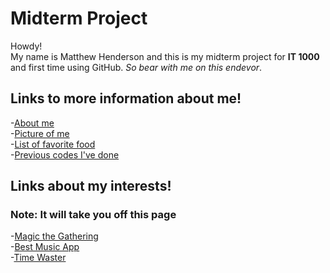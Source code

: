 # Midterm Project
Howdy!</br>
My name is Matthew Henderson and this is my midterm project for **IT 1000** and first time using GitHub. _So bear with me on this endevor_.

## Links to more information about me!
-[About me](aboutme.md)</br>
-[Picture of me](picture.md)</br>
-[List of favorite food](list.md)</br>
-[Previous codes I've done](PreviousCode.md)</br>

## Links about my interests!
### Note: It will take you off this page
-[Magic the Gathering](https://magic.wizards.com/en)</br>
-[Best Music App](https://www.spotify.com/us/)</br>
-[Time Waster](https://www.youtube.com/)</br>
